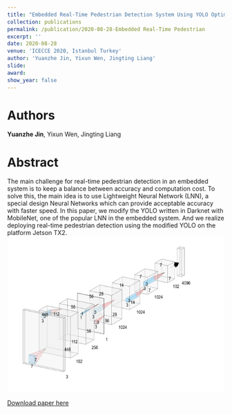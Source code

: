 ```yaml
---
title: "Embedded Real-Time Pedestrian Detection System Using YOLO Optimized by LNN"
collection: publications
permalink: /publication/2020-08-28-Embedded Real-Time Pedestrian
excerpt: ''
date: 2020-08-28
venue: 'ICECCE 2020, Istanbul Turkey'
author: 'Yuanzhe Jin, Yixun Wen, Jingting Liang'
slide: 
award: 
show_year: false
---
```

Authors
===
**Yuanzhe Jin**, Yixun Wen, Jingting Liang

Abstract
===
The main challenge for real-time pedestrian detection in an embedded system is to keep a balance between accuracy and computation cost. To solve this, the main idea is to use Lightweight Neural Network (LNN), a special design Neural Networks which can provide acceptable accuracy with faster speed. In this paper, we modify the YOLO written in Darknet with MobileNet, one of the popular LNN in the embedded system. And we realize deploying real-time pedestrian detection using the modified YOLO on the platform Jetson TX2.
<img src="../images/yolo-mobile.png" width="600" height="360" />


[Download paper here](https://ieeexplore.ieee.org/abstract/document/9179384)
